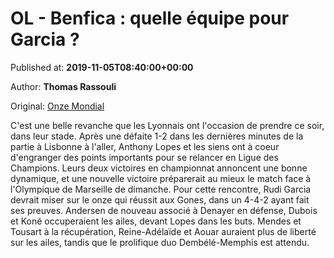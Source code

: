 
# OL - Benfica : quelle équipe pour Garcia ?

Published at: **2019-11-05T08:40:00+00:00**

Author: **Thomas Rassouli**

Original: [Onze Mondial](http://www.onzemondial.com/ligue-des-champions/ol-benfica-quelle-equipe-pour-garcia-201662)

C'est une belle revanche que les Lyonnais ont l'occasion de prendre ce soir, dans leur stade. Après une défaite 1-2 dans les dernières minutes de la partie à Lisbonne à l'aller, Anthony Lopes et les siens ont à coeur d'engranger des points importants pour se relancer en Ligue des Champions. Leurs deux victoires en championnat annoncent une bonne dynamique, et une nouvelle victoire préparerait au mieux le match face à l'Olympique de Marseille de dimanche.
Pour cette rencontre, Rudi Garcia devrait miser sur le onze qui réussit aux Gones, dans un 4-4-2 ayant fait ses preuves. Andersen de nouveau associé à Denayer en défense, Dubois et Koné occuperaient les ailes, devant Lopes dans les buts. Mendes et Tousart à la récupération, Reine-Adélaïde et Aouar auraient plus de liberté sur les ailes, tandis que le prolifique duo Dembélé-Memphis est attendu.
